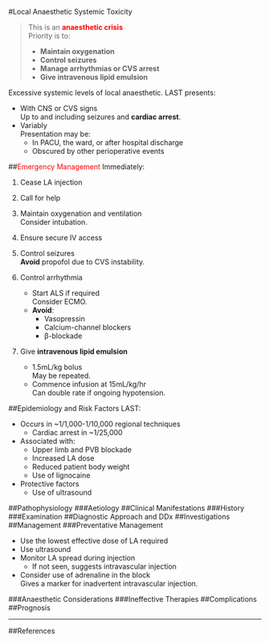 #Local Anaesthetic Systemic Toxicity

> This is an <span style="color:red">**anaesthetic crisis**</span>  
> Priority is to:
>* **Maintain oxygenation**
>* **Control seizures**
>* **Manage arrhythmias or CVS arrest**
>* **Give intravenous lipid emulsion**


Excessive systemic levels of local anaesthetic. LAST presents:
* With CNS or CVS signs  
Up to and including seizures and **cardiac arrest**.
* Variably  
Presentation may be:
	* In PACU, the ward, or after hospital discharge
	* Obscured by other perioperative events

##<span style="color:red">Emergency Management</span>
Immediately:
1. Cease LA injection
2. Call for help
3. Maintain oxygenation and ventilation  
Consider intubation.
4. Ensure secure IV access


5. Control seizures  
**Avoid** propofol due to CVS instability.
6. Control arrhythmia
	* Start ALS if required  
	Consider ECMO.
	* **Avoid**:
		* Vasopressin
		* Calcium-channel blockers
		* β-blockade
7. Give **intravenous lipid emulsion**
	* 1.5mL/kg bolus  
	May be repeated.
	* Commence infusion at 15mL/kg/hr  
	Can double rate if ongoing hypotension.





##Epidemiology and Risk Factors
LAST:
* Occurs in ~1/1,000-1/10,000 regional techniques
	* Cardiac arrest in ~1/25,000
* Associated with:
	* Upper limb and PVB blockade
	* Increased LA dose
	* Reduced patient body weight
	* Use of lignocaine
* Protective factors
	* Use of ultrasound


##Pathophysiology
###Aetiology
##Clinical Manifestations
###History
###Examination
##Diagnostic Approach and DDx
##Investigations
##Management
###Preventative Management
* Use the lowest effective dose of LA required
* Use ultrasound
* Monitor LA spread during injection
	* If not seen, suggests intravascular injection
* Consider use of adrenaline in the block  
Gives a marker for inadvertent intravascular injection.



###Anaesthetic Considerations
###Ineffective Therapies
##Complications
##Prognosis

---
##References

